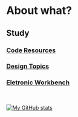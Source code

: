 # About what?

## Study

### [Code Resources](https://github.com/mafhper/study)

### [Design Topics](https://github.com/mafhper/study/tree/main/design-topics)

### [Eletronic Workbench](https://github.com/mafhper/study/tree/main/eletronic-workbench)

&nbsp;

[![My GitHub stats](https://github-readme-stats.vercel.app/api?username=mafhper&hide=stars,prs&show_icons=true&theme=github_dark)](https://github.com/mafhper)
